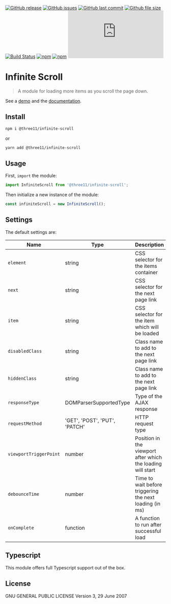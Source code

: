 [![GitHub release](https://img.shields.io/github/release/three11/infinite-scroll.svg)](https://github.com/three11/infinite-scroll/releases/latest)
[![GitHub issues](https://img.shields.io/github/issues/three11/infinite-scroll.svg)](https://github.com/three11/infinite-scroll/issues)
[![GitHub last commit](https://img.shields.io/github/last-commit/three11/infinite-scroll.svg)](https://github.com/three11/infinite-scroll/commits/master)
[![Github file size](https://img.shields.io/github/size/three11/infinite-scroll/dist/infinite-scroll.js.svg)](https://github.com/three11/infinite-scroll/)
[![Build Status](https://travis-ci.org/three11/infinite-scroll.svg?branch=master)](https://travis-ci.org/three11/infinite-scroll)
[![npm](https://img.shields.io/npm/dt/@three11/infinite-scroll.svg)](https://www.npmjs.com/package/@three11/infinite-scroll)
[![npm](https://img.shields.io/npm/v/@three11/infinite-scroll.svg)](https://www.npmjs.com/package/@three11/infinite-scroll)
[![Analytics](https://ga-beacon.appspot.com/UA-83446952-1/github.com/three11/infinite-scroll/README.md)](https://github.com/three11/infinite-scroll/)

# Infinite Scroll

> A module for loading more items as you scroll the page down.

See a [demo](https://three11-infinite-scroll.netlify.app/) and the [documentation](https://three11-infinite-scroll.netlify.app/docs.html).

## Install

```sh
npm i @three11/infinite-scroll
```

or

```sh
yarn add @three11/infinite-scroll
```

## Usage

First, `import` the module:

```javascript
import InfiniteScroll from '@three11/infinite-scroll';
```

Then initialize a new instance of the module:

```javascript
const infiniteScroll = new InfiniteScroll();
```

## Settings

The default settings are:

| Name                   | Type                          | Description                                                 | Default value          |
| ---------------------- | ----------------------------- | ----------------------------------------------------------- | ---------------------- |
| `element`              | string                        | CSS selector for the items container                        | '.js-infinite'         |
| `next`                 | string                        | CSS selector for the next page link                         | '.js-infinite\_\_next' |
| `item`                 | string                        | CSS selector for the item which will be loaded              | '.js-infinite\_\_item' |
| `disabledClass`        | string                        | Class name to add to the next page link                     | 'disabled'             |
| `hiddenClass`          | string                        | Class name to add to the next page link                     | 'hidden'               |
| `responseType`         | DOMParserSupportedType        | Type of the AJAX response                                   | 'text/html'            |
| `requestMethod`        | 'GET', 'POST', 'PUT', 'PATCH' | HTTP request type                                           | 'GET'                  |
| `viewportTriggerPoint` | number                        | Position in the viewport after which the loading will start | window.innerHeight / 2 |
| `debounceTime`         | number                        | Time to wait before triggering the next loading (in ms)     | 500                    |
| `onComplete`           | function                      | A function to run after successful load                     | null                   |

## Typescript

This module offers full Typescript support out of the box.

## License

GNU GENERAL PUBLIC LICENSE
Version 3, 29 June 2007

